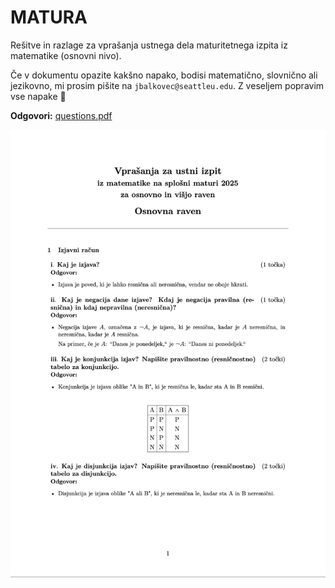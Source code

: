 # MATURA
Rešitve in razlage za vprašanja ustnega dela maturitetnega izpita iz matematike (osnovni nivo).

Če v dokumentu opazite kakšno napako, bodisi matematično, slovnično ali jezikovno, mi prosim pišite na `jbalkovec@seattleu.edu`. Z veseljem popravim vse napake 🙂


**Odgovori:** [questions.pdf](questions.pdf)

![PDF](preview.png)

